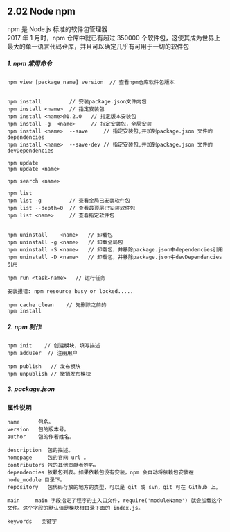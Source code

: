 ## 2.02 Node npm 

npm 是 Node.js 标准的软件包管理器              
2017 年 1 月时，npm 仓库中就已有超过 350000 个软件包，这使其成为世界上最大的单一语言代码仓库，并且可以确定几乎有可用于一切的软件包            

##### 1. npm 常用命令
```
npm view [package_name] version  // 查看npm仓库软件包版本


npm install         // 安装package.json文件内包
npm install <name>  // 指定安装包
npm install <name>@1.2.0   // 指定版本安装包
npm install -g  <name>     // 指定安装包，全局安装
npm install <name>  --save     // 指定安装包,并加到package.json 文件的 dependencies
npm install <name>  --save-dev // 指定安装包,并加到package.json 文件的 devDependencies

npm update
npm update <name>

npm search <name>

npm list    
npm list -g         // 查看全局已安装软件包
npm list --depth=0  // 查看最顶层已安装软件包
npm list <name>     // 查看指定软件包


npm uninstall    <name>   // 卸载包
npm uninstall -g <name>   // 卸载全局包
npm uninstall -S <name>   // 卸载包，并移除package.json中dependencies引用
npm uninstall -D <name>   // 卸载包，并移除package.json中devDependencies引用

npm run <task-name>   // 运行任务
```

```
安装报错: npm resource busy or locked.....
 
npm cache clean    // 先删除之前的
npm install
```

##### 2. npm 制作
```
npm init    // 创建模块，填写描述
npm adduser  // 注册用户

npm publish   // 发布模块
npm unpublish // 撤销发布模块

```


##### 3. package.json
**属性说明**
```
name      包名。
version   包的版本号。
author    包的作者姓名。

description  包的描述。
homepage     包的官网 url 。
contributors 包的其他贡献者姓名。
dependencies 依赖包列表。如果依赖包没有安装，npm 会自动将依赖包安装在 node_module 目录下。
repository   包代码存放的地方的类型，可以是 git 或 svn，git 可在 Github 上。

main     main 字段指定了程序的主入口文件，require('moduleName') 就会加载这个文件。这个字段的默认值是模块根目录下面的 index.js。

keywords   关键字
```